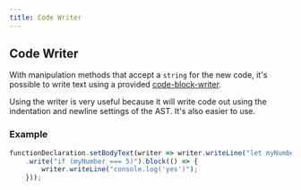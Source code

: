 ```yaml
---
title: Code Writer
---
```


## Code Writer

With manipulation methods that accept a `string` for the new code, it's possible to write text using a provided [code-block-writer](https://github.com/dsherret/code-block-writer).

Using the writer is very useful because it will write code out using the indentation and newline settings of the AST. It's also easier to use.

### Example

```ts
functionDeclaration.setBodyText(writer => writer.writeLine("let myNumber = 5;")
    .write("if (myNumber === 5)").block(() => {
        writer.writeLine("console.log('yes')");
    }));
```
